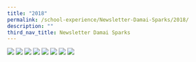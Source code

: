 ```yaml
---
title: "2018"
permalink: /school-experience/Newsletter-Damai-Sparks/2018/
description: ""
third_nav_title: Newsletter Damai Sparks
---
```


![](/images/DamaiBuzz/DMPS_Buzz_2018(1)-1.jpeg)
![](/images/DamaiBuzz/DMPS_Buzz_2018(1)-2.jpeg)
![](/images/DamaiBuzz/DMPS_Buzz_2018(1)-3.jpeg)
![](/images/DamaiBuzz/DMPS_Buzz_2018(1)-4.jpeg)
![](/images/DamaiBuzz/DMPS_Buzz_2018(1)-5.jpeg)
![](/images/DamaiBuzz/DMPS_Buzz_2018(1)-6.jpeg)
![](/images/DamaiBuzz/DMPS_Buzz_2018(1)-7.jpeg)
![](/images/DamaiBuzz/DMPS_Buzz_2018(1)-8.jpeg)